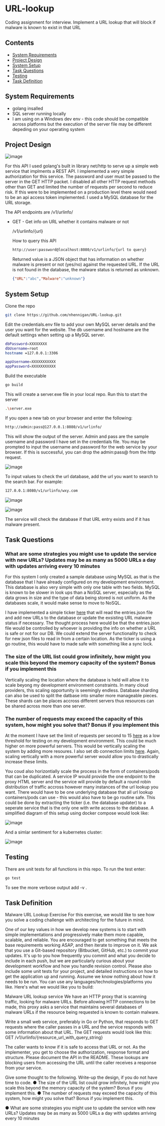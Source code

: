# URL-lookup

Coding assignment for interview. Implement a URL lookup that will block if malware is known to exist in that URL

## Contents

* [System Requirements](#system-requirements)
* [Project Design](#project-design)
* [System Setup](#system-setup)
* [Task Questions](#task-questions)
* [Testing](#testing)
* [Task Definition](#task-definition)

## System Requirements

* golang insalled
* SQL server running locally
* I am using on a Windows dev env - this code should be compatible across platforms but the execution of the server file may be different depeding on your operating system

## Project Design

![image](docs/logicFlow.png "logic")

For this API I used golang's built in library net/http to serve up a simple web service that implments a REST API. I implemented a very simple authorization for this service. The password and user must be passed to the server in the GET HTTP packet. I disabled all other HTTP request methods other than GET and limited the number of requests per second to reduce risk. If this were to be implemented on a production level there would need to be an api access token implemented. I used a MySQL database for the URL storage.

The API endpoints are
/v1/urlinfo/

* GET - Get info on URL whether it contains malware or not

    /v1/urlinfo/{url}

    How to query this API

    ```sh
    http://user:password@localhost:8080/v1/urlinfo/{url to query}
    ```

    Returned value is a JSON object that has information on whether malware is present or not (yes/no) against the requested URL. If the URL is not found in the database, the malware status is returned as unknown.

    ```json
    {"URL":"abc","Malware":"unknown"}
    ```

## System Setup

Clone the repo

```sh
git clone https://github.com/nhennigan/URL-lookup.git
```

Edit the credentials.env file to add your own MySQL server details and the user you want for the website. The db username and hostname are the default settings when setting up a MySQL server.

```sh
dbPassword=XXXXXXXX
dbUsername=root
hostname =127.0.0.1:3306

appUsername=XXXXXXXXXXX
appPassword=XXXXXXXXXXX
```

Build the executable

```sh
go build
```

This will create a server.exe file in your local repo. Run this to start the server

```sh
.\server.exe
```

If you open a new tab on your browser and enter the following:

```sh
http://admin:pass@127.0.0.1:8080/v1/urlinfo/
```

This will show the output of the server. Admin and pass are the sample username and password I have set in the credentials file. You may be prompted to input the username and password for the web service by your browser. If this is successful, you can drop the admin:pass@ from the http request.

![image](docs/login.PNG "login")

To input values to check the url database, add the url you want to search to the search bar. For example:

```sh
127.0.0.1:8080/v1/urlinfo/wxy.com
```

![image](docs/Capture1.PNG "output")

![image](docs/Capture2.PNG "output")

The service will check the database if that URL entry exists and if it has malware present.

## Task Questions

### What are some strategies you might use to update the service with new URLs? Updates may be as many as 5000 URLs a day with updates arriving every 10 minutes

For this system I only created a sample database using MySQL as that is the database that I have already configured on my development environment. This database is also very simple with only one table with two fields. MySQL is known to be slower in look ups than a NoSQL server, especially as the data grows in size and the type of data being stored is not uniform. As the databases scale, it would make sense to move to NoSQL.

I have implemented a simple ticker [here](server.go#L73) that will read the entries.json file and add new URLs to the database or update the exsisting URL malware status if necessary. The thought process here would be that the entries.json file would be controlled by whoever is providing the info on whether a URL is safe or not for our DB. We could extend the server functionality to check for new json files to read in from a certain location. As the ticker is using a go routine, this would have to made safe with something like a sync lock.

### The size of the URL list could grow infinitely, how might you scale this beyond the memory capacity of the system? Bonus if you implement this

Vertically scaling the location where the database is held will allow it to scale beyong my development environment constraints. In many cloud providers, this scaling opportunity is seemingly endless. Database sharding can also be used to split the datbase into smaller more manageable pieces. These shards can be places accross different servers thus resources can be shared across more than one server.

### The number of requests may exceed the capacity of this system, how might you solve that? Bonus if you implement this

At the moment I have set the limit of requests per second to 15 [here](server.go#L15) as a low threshold for testing on my development environment. This could be much higher on more powerful servers. This would be vertically scaling the system by adding more resoures. I also set db connection limits [here](db.go#L38). Again, scaling vertically with a more powerful server would allow you to drastically increase these limits.

You coud also horizontially scale the process in the form of containers/pods that can be duplicated. A service IP would provide the one endpoint to the proxy HTML server and the service will provide by default a round robin distribution of traffic accross however many instances of the url lookup you want. There would have to be one underlying database that all url lookup containers/pods can use - this would also have to be go routine safe. This could be done by extracting the ticker (i.e. the database updater) to a seperate service that is the only one with write access to the database. A simplified diagram of this setup using docker compose would look like:

![image](docs/docker.png "docker")

And a simlar sentiment for a kubernetes cluster:

![image](docs/k8s.png "k8s")

## Testing

There are unit tests for all functions in this repo. To run the test enter:

```sh
go test
```

To see the more verbose output add -v .

## Task Definition

Malware URL Lookup Exercise
For this exercise, we would like to see how you solve a coding challenge with architecting for
the future in mind.

One of our key values in how we develop new systems is to start with simple implementations
and progressively make them more capable, scalable, and reliable. You are encouraged to get
something that meets the base requirements working ASAP, and then iterate to improve on it.
We ask that you use a Git-based repository (Bitbucket, GitHub, etc.) to commit your updates. It's
up to you how frequently you commit and what you decide to include in each push, but we are
particularly curious about your development workflow and how you handle revision control.
Please also include some unit tests for your project, and detailed instructions on how to get the
application up and running. Assume we know nothing about how it needs to be run. You can
use any languages/technologies/platforms you like.
Here's what we would like you to build:

Malware URL lookup service
We have an HTTP proxy that is scanning traffic, looking for malware URLs. Before allowing
HTTP connections to be made, this proxy asks a service that maintains several databases of
malware URLs if the resource being requested is known to contain malware.

Write a small web service, preferably in Go or Python, that responds to GET requests where the
caller passes in a URL and the service responds with some information about that URL. The
GET requests would look like this:
GET /v1/urlinfo/{resource_url_with_query_string}

The caller wants to know if it is safe to access that URL or not. As the implementer, you get to
choose the authorization, response format and structure. Please document the API in the
README. These lookups are blocking users from accessing the URL until the caller receives a
response from your service.

Give some thought to the following. Write-up the design, if you do not have time to code.
● The size of the URL list could grow infinitely, how might you scale this beyond the
memory capacity of the system? Bonus if you implement this.
● The number of requests may exceed the capacity of this system, how might you solve
that? Bonus if you implement this.

● What are some strategies you might use to update the service with new URLs? Updates
may be as many as 5000 URLs a day with updates arriving every 10 minutes